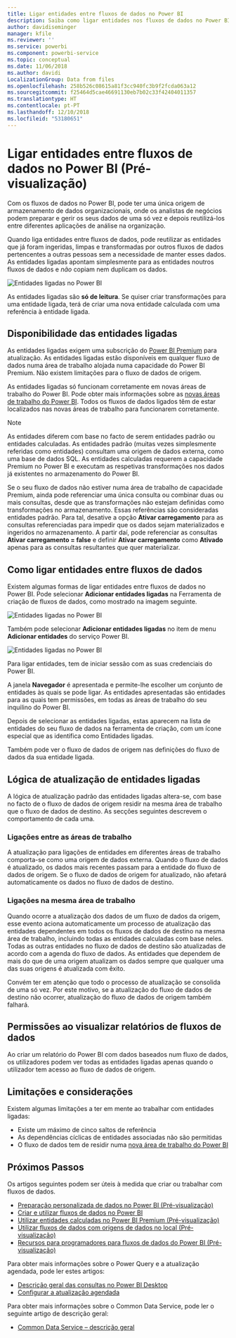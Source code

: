 ```yaml
---
title: Ligar entidades entre fluxos de dados no Power BI
description: Saiba como ligar entidades nos fluxos de dados no Power BI
author: davidiseminger
manager: kfile
ms.reviewer: ''
ms.service: powerbi
ms.component: powerbi-service
ms.topic: conceptual
ms.date: 11/06/2018
ms.author: davidi
LocalizationGroup: Data from files
ms.openlocfilehash: 258b526c08615a81f3cc940fc3b9f2fcda063a12
ms.sourcegitcommit: f25464d5cae46691130eb7b02c33f42404011357
ms.translationtype: HT
ms.contentlocale: pt-PT
ms.lasthandoff: 12/10/2018
ms.locfileid: "53180651"
---
```

# <a name="link-entities-between-dataflows-in-power-bi-preview"></a>Ligar entidades entre fluxos de dados no Power BI (Pré-visualização)

Com os fluxos de dados no Power BI, pode ter uma única origem de armazenamento de dados organizacionais, onde os analistas de negócios podem preparar e gerir os seus dados de uma só vez e depois reutilizá-los entre diferentes aplicações de análise na organização. 

Quando liga entidades entre fluxos de dados, pode reutilizar as entidades que já foram ingeridas, limpas e transformadas por outros fluxos de dados pertencentes a outras pessoas sem a necessidade de manter esses dados. As entidades ligadas apontam simplesmente para as entidades noutros fluxos de dados e *não* copiam nem duplicam os dados.

![Entidades ligadas no Power BI](media/service-dataflows-linked-entities/linked-entities_00.png)

As entidades ligadas são **só de leitura**. Se quiser criar transformações para uma entidade ligada, terá de criar uma nova entidade calculada com uma referência à entidade ligada.

## <a name="linked-entity-availability"></a>Disponibilidade das entidades ligadas

As entidades ligadas exigem uma subscrição do [Power BI Premium](service-premium.md) para atualização. As entidades ligadas estão disponíveis em qualquer fluxo de dados numa área de trabalho alojada numa capacidade do Power BI Premium. Não existem limitações para o fluxo de dados de origem.

As entidades ligadas só funcionam corretamente em novas áreas de trabalho do Power BI. Pode obter mais informações sobre as [novas áreas de trabalho do Power BI](service-create-the-new-workspaces.md). Todos os fluxos de dados ligados têm de estar localizados nas novas áreas de trabalho para funcionarem corretamente.

> [!NOTE]
> As entidades diferem com base no facto de serem entidades padrão ou entidades calculadas. As entidades padrão (muitas vezes simplesmente referidas como entidades) consultam uma origem de dados externa, como uma base de dados SQL. As entidades calculadas requerem a capacidade Premium no Power BI e executam as respetivas transformações nos dados já existentes no armazenamento do Power BI. 
>
>Se o seu fluxo de dados não estiver numa área de trabalho de capacidade Premium, ainda pode referenciar uma única consulta ou combinar duas ou mais consultas, desde que as transformações não estejam definidas como transformações no armazenamento. Essas referências são consideradas entidades padrão. Para tal, desative a opção **Ativar carregamento** para as consultas referenciadas para impedir que os dados sejam materializados e ingeridos no armazenamento. A partir daí, pode referenciar as consultas **Ativar carregamento = false** e definir **Ativar carregamento** como **Ativado** apenas para as consultas resultantes que quer materializar.


## <a name="how-to-link-entities-between-dataflows"></a>Como ligar entidades entre fluxos de dados

Existem algumas formas de ligar entidades entre fluxos de dados no Power BI. Pode selecionar **Adicionar entidades ligadas** na Ferramenta de criação de fluxos de dados, como mostrado na imagem seguinte. 

![Entidades ligadas no Power BI](media/service-dataflows-linked-entities/linked-entities_00.png)

Também pode selecionar **Adicionar entidades ligadas** no item de menu **Adicionar entidades** do serviço Power BI.

![Entidades ligadas no Power BI](media/service-dataflows-linked-entities/linked-entities_01.png)

Para ligar entidades, tem de iniciar sessão com as suas credenciais do Power BI.

A janela **Navegador** é apresentada e permite-lhe escolher um conjunto de entidades às quais se pode ligar. As entidades apresentadas são entidades para as quais tem permissões, em todas as áreas de trabalho do seu inquilino do Power BI. 

Depois de selecionar as entidades ligadas, estas aparecem na lista de entidades do seu fluxo de dados na ferramenta de criação, com um ícone especial que as identifica como Entidades ligadas.

Também pode ver o fluxo de dados de origem nas definições do fluxo de dados da sua entidade ligada.

## <a name="refresh-logic-of-linked-entities"></a>Lógica de atualização de entidades ligadas
A lógica de atualização padrão das entidades ligadas altera-se, com base no facto de o fluxo de dados de origem residir na mesma área de trabalho que o fluxo de dados de destino. As secções seguintes descrevem o comportamento de cada uma.

### <a name="links-between-workspaces"></a>Ligações entre as áreas de trabalho

A atualização para ligações de entidades em diferentes áreas de trabalho comporta-se como uma origem de dados externa. Quando o fluxo de dados é atualizado, os dados mais recentes passam para a entidade do fluxo de dados de origem. Se o fluxo de dados de origem for atualizado, não afetará automaticamente os dados no fluxo de dados de destino.

### <a name="links-in-the-same-workspace"></a>Ligações na mesma área de trabalho

Quando ocorre a atualização dos dados de um fluxo de dados da origem, esse evento aciona automaticamente um processo de atualização das entidades dependentes em todos os fluxos de dados de destino na mesma área de trabalho, incluindo todas as entidades calculadas com base neles. Todas as outras entidades no fluxo de dados de destino são atualizadas de acordo com a agenda do fluxo de dados. As entidades que dependem de mais do que de uma origem atualizam os dados sempre que qualquer uma das suas origens é atualizada com êxito.

Convém ter em atenção que todo o processo de atualização se consolida de uma só vez. Por este motivo, se a atualização do fluxo de dados de destino não ocorrer, atualização do fluxo de dados de origem também falhará.

## <a name="permissions-when-viewing-reports-from-dataflows"></a>Permissões ao visualizar relatórios de fluxos de dados

Ao criar um relatório do Power BI com dados baseados num fluxo de dados, os utilizadores podem ver todas as entidades ligadas apenas quando o utilizador tem acesso ao fluxo de dados de origem.

## <a name="limitations-and-considerations"></a>Limitações e considerações

Existem algumas limitações a ter em mente ao trabalhar com entidades ligadas:

* Existe um máximo de cinco saltos de referência
* As dependências cíclicas de entidades associadas não são permitidas
* O fluxo de dados tem de residir numa [nova área de trabalho do Power BI](service-create-the-new-workspaces.md)


## <a name="next-steps"></a>Próximos Passos

Os artigos seguintes podem ser úteis à medida que criar ou trabalhar com fluxos de dados. 

* [Preparação personalizada de dados no Power BI (Pré-visualização)](service-dataflows-overview.md)
* [Criar e utilizar fluxos de dados no Power BI](service-dataflows-create-use.md)
* [Utilizar entidades calculadas no Power BI Premium (Pré-visualização)](service-dataflows-computed-entities-premium.md)
* [Utilizar fluxos de dados com origens de dados no local (Pré-visualização)](service-dataflows-on-premises-gateways.md)
* [Recursos para programadores para fluxos de dados do Power BI (Pré-visualização)](service-dataflows-developer-resources.md)

Para obter mais informações sobre o Power Query e a atualização agendada, pode ler estes artigos:
* [Descrição geral das consultas no Power BI Desktop](desktop-query-overview.md)
* [Configurar a atualização agendada](refresh-scheduled-refresh.md)

Para obter mais informações sobre o Common Data Service, pode ler o seguinte artigo de descrição geral:
* [Common Data Service – descrição geral](https://docs.microsoft.com/powerapps/common-data-model/overview)

